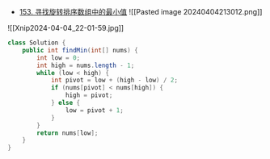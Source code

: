 - [153. 寻找旋转排序数组中的最小值](https://leetcode.cn/problems/find-minimum-in-rotated-sorted-array/)
![[Pasted image 20240404213012.png]]

![[Xnip2024-04-04_22-01-59.jpg]]

```java
class Solution {
    public int findMin(int[] nums) {
        int low = 0;
        int high = nums.length - 1;
        while (low < high) {
            int pivot = low + (high - low) / 2;
            if (nums[pivot] < nums[high]) {
                high = pivot;
            } else {
                low = pivot + 1;
            }
        }
        return nums[low];
    }
}
```